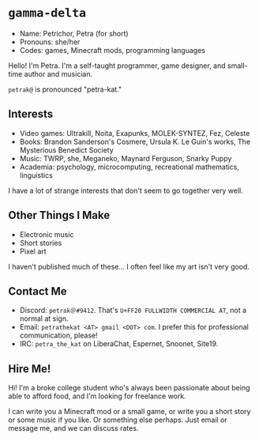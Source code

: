 # `gamma-delta`

- Name: Petrichor, Petra (for short)
- Pronouns: she/her
- Codes: games, Minecraft mods, programming languages

Hello! I'm Petra. I'm a self-taught programmer, game designer, and small-time author and musician.

`petrak@` is pronounced "petra-kat."

## Interests

- Video games: Ultrakill, Noita, Exapunks, MOLEK-SYNTEZ, Fez, Celeste
- Books: Brandon Sanderson's Cosmere, Ursula K. Le Guin's works, The Mysterious Benedict Society
- Music: TWRP, she, Meganeko, Maynard Ferguson, Snarky Puppy
- Academia: psychology, microcomputing, recreational mathematics, linguistics

I have a lot of strange interests that don't seem to go together very well.

## Other Things I Make

- Electronic music
- Short stories
- Pixel art

I haven't published much of these... I often feel like my art isn't very good.

## Contact Me

- Discord: `petrak＠#9412`. That's `U+FF20 FULLWIDTH COMMERCIAL AT`, not a normal at sign.
- Email: `petrathekat <AT> gmail <DOT> com`. I prefer this for professional communication, please!
- IRC: `petra_the_kat` on LiberaChat, Espernet, Snoonet, Site19.

## Hire Me!

Hi! I'm a broke college student who's always been passionate about being able to afford food, and I'm looking for freelance work.

I can write you a Minecraft mod or a small game, or write you a short story or some music if you like. Or something else perhaps. Just email or message me, and we can discuss rates.
